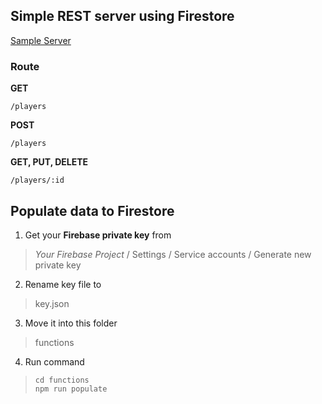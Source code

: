 ## Simple REST server using Firestore

[Sample Server](https://us-central1-firecast-9b264.cloudfunctions.net/api/players)

### Route

**GET**

    /players

**POST**

    /players
**GET, PUT, DELETE**

    /players/:id

## Populate data to Firestore

 1. Get your **Firebase private key** from 

> *Your Firebase Project* / Settings / Service accounts / Generate new private key

 2. Rename key file to 

> key.json

 3. Move it into this folder

> functions

 4. Run command

>     cd functions
>     npm run populate
